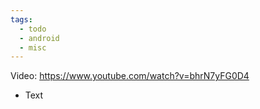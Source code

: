```yaml
---
tags:
  - todo
  - android
  - misc
---
```

Video: https://www.youtube.com/watch?v=bhrN7yFG0D4
- Text